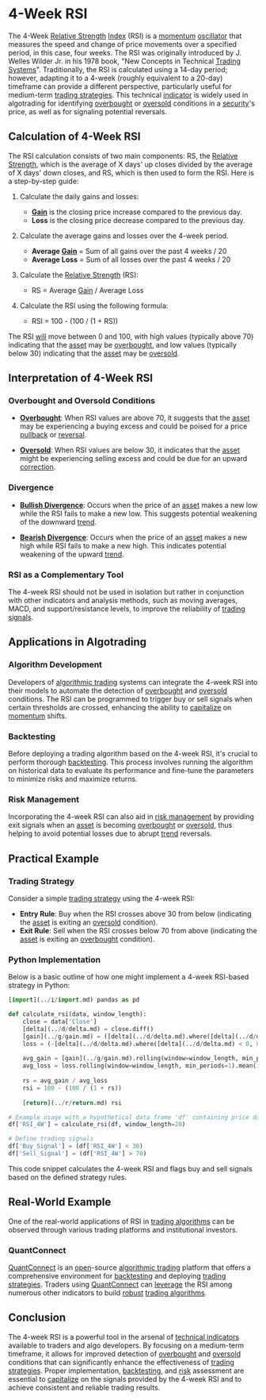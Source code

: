 # 4-Week RSI

The 4-Week [Relative Strength](../r/relative_strength.md) [Index](../i/index.md) (RSI) is a [momentum](../m/momentum.md) [oscillator](../o/oscillator.md) that measures the speed and change of price movements over a specified period, in this case, four weeks. The RSI was originally introduced by J. Welles Wilder Jr. in his 1978 book, "New Concepts in Technical [Trading Systems](../t/trading_systems.md)". Traditionally, the RSI is calculated using a 14-day period; however, adapting it to a 4-week (roughly equivalent to a 20-day) timeframe can provide a different perspective, particularly useful for medium-term [trading strategies](../t/trading_strategies.md). This technical [indicator](../i/indicator.md) is widely used in algotrading for identifying [overbought](../o/overbought.md) or [oversold](../o/oversold.md) conditions in a [security](../s/security.md)'s price, as well as for signaling potential reversals.

## Calculation of 4-Week RSI

The RSI calculation consists of two main components: RS, the [Relative Strength](../r/relative_strength.md), which is the average of X days' up closes divided by the average of X days' down closes, and RS, which is then used to form the RSI. Here is a step-by-step guide:

1. Calculate the daily gains and losses:
   - **[Gain](../g/gain.md)** is the closing price increase compared to the previous day.
   - **Loss** is the closing price decrease compared to the previous day.

2. Calculate the average gains and losses over the 4-week period.
   - **Average [Gain](../g/gain.md)** = Sum of all gains over the past 4 weeks / 20
   - **Average Loss** = Sum of all losses over the past 4 weeks / 20

3. Calculate the [Relative Strength](../r/relative_strength.md) (RS): 
   - RS = Average [Gain](../g/gain.md) / Average Loss

4. Calculate the RSI using the following formula:
   - RSI = 100 - (100 / (1 + RS))

The RSI [will](../w/will.md) move between 0 and 100, with high values (typically above 70) indicating that the [asset](../a/asset.md) may be [overbought](../o/overbought.md), and low values (typically below 30) indicating that the [asset](../a/asset.md) may be [oversold](../o/oversold.md).

## Interpretation of 4-Week RSI

### Overbought and Oversold Conditions

- **[Overbought](../o/overbought.md)**: When RSI values are above 70, it suggests that the [asset](../a/asset.md) may be experiencing a buying excess and could be poised for a price [pullback](../p/pullback.md) or [reversal](../r/reversal.md).

- **[Oversold](../o/oversold.md)**: When RSI values are below 30, it indicates that the [asset](../a/asset.md) might be experiencing selling excess and could be due for an upward [correction](../c/correction.md).

### Divergence

- **[Bullish Divergence](../b/bullish_divergence.md)**: Occurs when the price of an [asset](../a/asset.md) makes a new low while the RSI fails to make a new low. This suggests potential weakening of the downward [trend](../t/trend.md).

- **[Bearish Divergence](../b/bearish_divergence.md)**: Occurs when the price of an [asset](../a/asset.md) makes a new high while RSI fails to make a new high. This indicates potential weakening of the upward [trend](../t/trend.md).

### RSI as a Complementary Tool

The 4-week RSI should not be used in isolation but rather in conjunction with other indicators and analysis methods, such as moving averages, MACD, and support/resistance levels, to improve the reliability of [trading signals](../t/trading_signals.md).

## Applications in Algotrading

### Algorithm Development

Developers of [algorithmic trading](../a/algorithmic_trading.md) systems can integrate the 4-week RSI into their models to automate the detection of [overbought](../o/overbought.md) and [oversold](../o/oversold.md) conditions. The RSI can be programmed to trigger buy or sell signals when certain thresholds are crossed, enhancing the ability to [capitalize](../c/capitalize.md) on [momentum](../m/momentum.md) shifts.

### Backtesting

Before deploying a trading algorithm based on the 4-week RSI, it's crucial to perform thorough [backtesting](../b/backtesting.md). This process involves running the algorithm on historical data to evaluate its performance and fine-tune the parameters to minimize risks and maximize returns.

### Risk Management

Incorporating the 4-week RSI can also aid in [risk management](../r/risk_management.md) by providing exit signals when an [asset](../a/asset.md) is becoming [overbought](../o/overbought.md) or [oversold](../o/oversold.md), thus helping to avoid potential losses due to abrupt [trend](../t/trend.md) reversals.

## Practical Example

### Trading Strategy

Consider a simple [trading strategy](../t/trading_strategy.md) using the 4-week RSI:

- **Entry Rule**: Buy when the RSI crosses above 30 from below (indicating the [asset](../a/asset.md) is exiting an [oversold](../o/oversold.md) condition).
- **Exit Rule**: Sell when the RSI crosses below 70 from above (indicating the [asset](../a/asset.md) is exiting an [overbought](../o/overbought.md) condition).

### Python Implementation

Below is a basic outline of how one might implement a 4-week RSI-based strategy in Python:

```python
[import](../i/import.md) pandas as pd

def calculate_rsi(data, window_length):
    close = data['Close']
    [delta](../d/delta.md) = close.diff()
    [gain](../g/gain.md) = ([delta](../d/delta.md).where([delta](../d/delta.md) > 0, 0)).fillna(0)
    loss = (-[delta](../d/delta.md).where([delta](../d/delta.md) < 0, 0)).fillna(0)
    
    avg_gain = [gain](../g/gain.md).rolling(window=window_length, min_periods=1).mean()
    avg_loss = loss.rolling(window=window_length, min_periods=1).mean()
    
    rs = avg_gain / avg_loss
    rsi = 100 - (100 / (1 + rs))
    
    [return](../r/return.md) rsi

# Example usage with a hypothetical data frame 'df' containing price data
df['RSI_4W'] = calculate_rsi(df, window_length=20)

# Define trading signals
df['Buy_Signal'] = (df['RSI_4W'] < 30)
df['Sell_Signal'] = (df['RSI_4W'] > 70)
```

This code snippet calculates the 4-week RSI and flags buy and sell signals based on the defined strategy rules.

## Real-World Example

One of the real-world applications of RSI in [trading algorithms](../t/trading_algorithms.md) can be observed through various trading platforms and institutional investors.

### QuantConnect

[QuantConnect](https://www.quantconnect.com/) is an [open](../o/open.md)-source [algorithmic trading](../a/algorithmic_trading.md) platform that offers a comprehensive environment for [backtesting](../b/backtesting.md) and deploying [trading strategies](../t/trading_strategies.md). Traders using [QuantConnect](../q/quantconnect.md) can [leverage](../l/leverage.md) the RSI among numerous other indicators to build [robust](../r/robust.md) [trading algorithms](../t/trading_algorithms.md).

## Conclusion

The 4-week RSI is a powerful tool in the arsenal of [technical indicators](../t/technical_indicators.md) available to traders and algo developers. By focusing on a medium-term timeframe, it allows for improved detection of [overbought](../o/overbought.md) and [oversold](../o/oversold.md) conditions that can significantly enhance the effectiveness of [trading strategies](../t/trading_strategies.md). Proper implementation, [backtesting](../b/backtesting.md), and [risk](../r/risk.md) assessment are essential to [capitalize](../c/capitalize.md) on the signals provided by the 4-week RSI and to achieve consistent and reliable trading results.